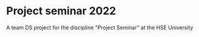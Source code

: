 # Project seminar 2022
A team DS project for the discipline "Project Seminar" at the HSE University
